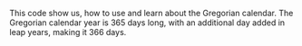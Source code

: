 This code show us, how to use and learn about the Gregorian calendar. The Gregorian calendar year is 365 days long, with an additional day added in leap years, making it 366 days.
